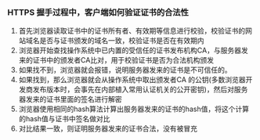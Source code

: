 ### HTTPS 握手过程中，客户端如何验证证书的合法性

1. 首先浏览器读取证书中的证书所有者、有效期等信息进行校验，校验证书的网站域名是否与证书颁发的域名一致，校验证书是否在有效期内
2. 浏览器开始查找操作系统中已内置的受信任的证书发布机构CA，与服务器发来的证书中的颁发者CA比对，用于校验证书是否为合法机构颁发
3. 如果找不到，浏览器就会报错，说明服务器发来的证书是不可信任的。
4. 如果找到，那么浏览器就会从操作系统中取出颁发者CA 的公钥(多数浏览器开发商发布版本时，会事先在内部植入常用认证机关的公开密钥)，然后对服务器发来的证书里面的签名进行解密
5. 浏览器使用相同的hash算法计算出服务器发来的证书的hash值，将这个计算的hash值与证书中签名做对比
6. 对比结果一致，则证明服务器发来的证书合法，没有被冒充